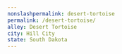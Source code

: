 ```yaml
---
﻿nonslashpermalink: desert-tortoise
permalink: /desert-tortoise/
alley: Desert Tortoise
city: Hill City
state: South Dakota
---
```

